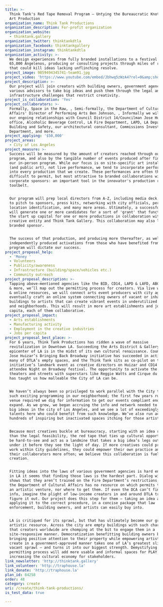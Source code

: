 ```yaml
---
title: >-
  Think Tank's Red Tape Removal Program – Untying the Bureaucratic Knots from LA
  Art Production
organization_name: Think Tank Productions
organization_description: For-profit organization
organization_website:
  - thinktank.gallery
organization_twitter: thinktankdtla
organization_facebook: thinktankgallery
organization_instagram: thinktankdtla
organization_activity: >-
  We design experiences from fully branded installations to a festival for
  65,000 Angelenos, producing or consulting projects through miles of red tape
  that could kill ideas lacking unflinching resolve.
project_image: 9859494345741-team91.jpg
project_video: 'https://www.youtube.com/embed/Jbhwq5zWzA4?rel=0&amp;showinfo=0'
project_description: >-
  Our project will join creators with building owners, government agencies, and
  various advisors to take big ideas and push them through the legal and
  infrastructure challenges that restrict creativity.
project_is_collaboration: 'Yes'
project_collaborators: >-
  Formally, Space in the Raw, , Semi-formally, the Department of Cultural
  Affairs' Director of Performing Arts Ben Johnson, , Informally we will engage
  our ongoing relationships with Council District 14/Councilman Jose Huizar's
  office, Alcoholic Beverage Control, LA Fire Department, LAPD, LA Department of
  Building and Safety, our architectural consultant, Commissions Investigation
  Department, and more.
project_applying: '$50,000'
project_areas:
  - City of Los Angeles
project_measure: >-
  Success will be measured by the amount of creators reached through our online
  program, and also by the tangible number of events produced after finishing
  our in-person program. While our focus is on site-specific art installations
  (and public art), not live performance, we tend to incorporate performance
  into every production that we create. These performances are often the most
  difficult to permit, but most attractive to branded collaborations with
  corporate sponsors: an important tool in the innovator's production realm
  toolbelt. 


  Our program will prep local directors from A-Z, including media deck creation
  to pitch to sponsors, press kits, networking with city officials, permitting,
  location identification, and many more areas. Ultimately, a successful program
  will generate one or more candidates for a sort of 'grant' that functions as
  the start up capital for one or more productions in collaboration with their
  creative entity and Think Tank Gallery. This collaboration may also loop in a
  branded sponsor. 


  The success of that production, and producing more thereafter, as well as
  independently produced activations from those who have benefited from our
  program will dictate our success.
project_proposal_help:
  - 'Money '
  - Volunteers
  - Publicity/awareness
  - Infrastructure (building/space/vehicles etc.)
  - Community outreach
project_proposal_description: >-
  Tapping above-mentioned agencies like the BID, CD14, LAPD & LAFD, ABC, LADBS,
  & more, we’ll map out the permitting process for creators. Via live workshops
  & online resources, we will connect arts event producers with city agents, we
  eventually craft an online system connecting owners of vacant or inhabited
  buildings to artists that can create vibrant events in underutilized spaces
  and neighborhoods. This will result in more art establishments and jobs per
  capita, each of them collaborative.
project_proposal_impact:
  - Arts establishments
  - Manufacturing activity
  - Employment in the creative industries
  - Jobs per capita
project_proposal_best_place: >-
  For 6 years, Think Tank Productions has ridden a wave of massive
  revitalization in Downtown LA. Succeeding the Arts District & Gallery Row, the
  epicenter of LA is in the midst of its own cultural renaissance. Councilman
  Jose Huizar’s Bringing Back Broadway initiative has succeeded in activating
  many of DTLA’s empty spaces, and the Think Tank sits as co-pilot on that
  initiative’s landmark event as creative directors on Huizar and CD14’s 65,000+
  attendee Night on Broadway festival. The opportunity to activate the dormant
  theaters and streets with superstars like Reggie Watts and Cirque du Soleil
  has taught us how malleable the City of LA can be. 


  We haven’t always been so privileged to work parallel with the City to produce
  such exciting programming in our neighborhood; the first few years running our
  venue required we dig for information to get our events compliant enough to
  expand. As we grew, we began accruing the info and network needed to execute
  big ideas in the city of Los Angeles, and we see a lot of exceedingly creative
  talents here who could benefit from such knowledge. We’ve also run across
  hundreds of inspiring but inactivated spaces itching for those artists. 


  Because most creatives buckle at bureaucracy, starting with an idea rather
  than the legal feasibility, the red tape that ties up cultural opportunity can
  be hard-to-see and act as a landmine that takes a big idea’s legs out from
  under it before they see the light of day. If more creatives could produce
  work within City guidelines, they could empower their own practice and employ
  their collaborators more often; we believe this collaboration is fuel for
  creation. 


  Fitting ideas into the laws of various government agencies is hard enough, but
  in LA it seems that finding those laws is the hardest part. Dialog with LAPD
  shows that they aren’t trained on the Fire Department’s restrictions, and even
  the Department of Cultural Affairs has no resource on which permits to get for
  an artistic venture, nor where to get them. If even the DCA can’t find this
  info, imagine the plight of low-income creators in and around DTLA trying to
  figure it out. Our project does this step for them – taking an idea and
  applying it to the correct procedure, in a concise package that law
  enforcement, building owners, and artists can easily buy into.


  LA is critiqued for its sprawl, but that has ultimately become our greatest
  artistic resource. Across the city are empty buildings with such character
  that creators worldwide are chomping at the bit to engage them in a
  site-responsive manner. Democratization benefitting building owners by
  bringing positive attention to their property while empowering artists to
  create in a government-approved manner takes one of LA’s greatest slights –
  vacant sprawl – and turns it into our biggest strength. Demystifying the
  permitting process will add more usable and informal spaces for PLAY while
  increasing the cultural economy for stakeholders.
link_newsletter: 'http://thinktank.gallery'
link_volunteer: 'http://traphouse.la'
link_donate: 'http://traphouse.la'
plan_id: 84258
order: 48
category: create
uri: /create/think-tank-productions/
is_test_data: true

---
```

